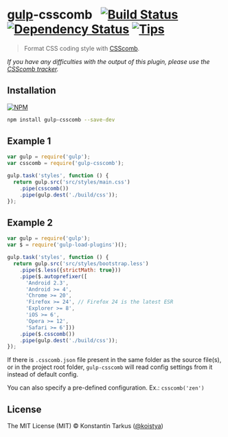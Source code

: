 # [gulp](https://gulpjs.com)-csscomb &nbsp; [![Build Status](http://img.shields.io/travis/koistya/gulp-csscomb/master.svg?style=flat)](http://travis-ci.org/koistya/gulp-csscomb) [![Dependency Status](https://david-dm.org/koistya/gulp-csscomb.svg?style=flat)](https://david-dm.org/koistya/gulp-csscomb) [![Tips](http://img.shields.io/gratipay/koistya.svg?style=flat)](https://gratipay.com/koistya)

> Format CSS coding style with [CSScomb](https://npmjs.org/package/csscomb).

*If you have any difficulties with the output of this plugin, please use the
[CSScomb tracker](https://github.com/csscomb/csscomb.js/issues).*

## Installation

[![NPM](https://nodei.co/npm/gulp-csscomb.png?compact=true)](https://www.npmjs.org/package/gulp-csscomb)

```sh
npm install gulp-csscomb --save-dev
```

## Example 1

```js
var gulp = require('gulp');
var csscomb = require('gulp-csscomb');

gulp.task('styles', function () {
  return gulp.src('src/styles/main.css')
    .pipe(csscomb())
    .pipe(gulp.dest('./build/css'));
});
```

## Example 2

```js
var gulp = require('gulp');
var $ = require('gulp-load-plugins')();

gulp.task('styles', function () {
  return gulp.src('src/styles/bootstrap.less')
    .pipe($.less({strictMath: true}))
    .pipe($.autoprefixer([
      'Android 2.3',
      'Android >= 4',
      'Chrome >= 20',
      'Firefox >= 24', // Firefox 24 is the latest ESR
      'Explorer >= 8',
      'iOS >= 6',
      'Opera >= 12',
      'Safari >= 6']))
    .pipe($.csscomb())
    .pipe(gulp.dest('./build/css'));
});
```

If there is `.csscomb.json` file present in the same folder as the source file(s),
or in the project root folder, `gulp-csscomb` will read config settings from it
instead of default config.

You can also specify a pre-defined configuration. Ex.: `csscomb('zen')`

## License

The MIT License (MIT) © Konstantin Tarkus ([@koistya](https://twitter.com/koistya))
